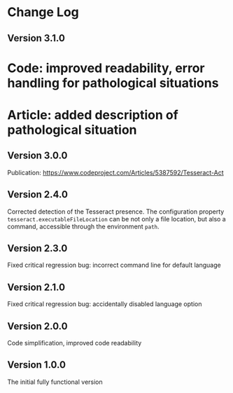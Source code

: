 # Change Log

## Version 3.1.0

# Code: improved readability, error handling for pathological situations
# Article: added description of pathological situation

## Version 3.0.0

Publication: https://www.codeproject.com/Articles/5387592/Tesseract-Act

## Version 2.4.0

Corrected detection of the Tesseract presence. The configuration property `tesseract.executableFileLocation` can be not only a file location, but also a command, accessible through the environment `path`.

## Version 2.3.0

Fixed critical regression bug: incorrect command line for default language

## Version 2.1.0

Fixed critical regression bug: accidentally disabled language option

## Version 2.0.0

Code simplification, improved code readability

## Version 1.0.0

The initial fully functional version
